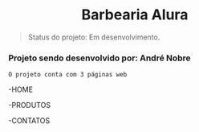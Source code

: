 <h1 align ="center">Barbearia Alura</h1>

> Status do projeto: Em desenvolvimento.

<H3> Projeto sendo desenvolvido por: André Nobre </H3>

````
O projeto conta com 3 páginas web
````
-HOME 

-PRODUTOS

-CONTATOS
